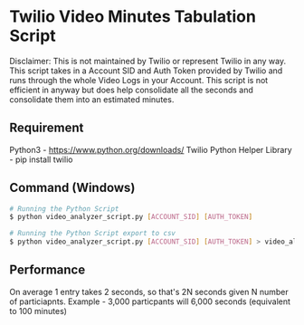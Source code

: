 # Twilio Video Minutes Tabulation Script
Disclaimer: This is not maintained by Twilio or represent Twilio in any way. 
This script takes in a Account SID and Auth Token provided by Twilio and runs through the whole Video Logs in your Account. This script is not efficient in anyway but does help consolidate all the seconds and consolidate them into an estimated minutes.

## Requirement
Python3 - https://www.python.org/downloads/
Twilio Python Helper Library - pip install twilio

## Command (Windows)
```bash
# Running the Python Script
$ python video_analyzer_script.py [ACCOUNT_SID] [AUTH_TOKEN]

# Running the Python Script export to csv
$ python video_analyzer_script.py [ACCOUNT_SID] [AUTH_TOKEN] > video_all.csv
```

## Performance
On average 1 entry takes 2 seconds, so that's 2N seconds given N number of particiapnts.
Example - 3,000 particpants will 6,000 seconds (equivalent to 100 minutes)
